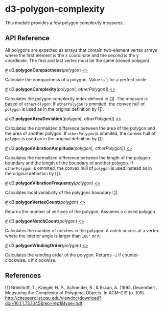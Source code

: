 # d3-polygon-complexity

This module provides a few polygon complexity measures.

## API Reference

All polygons are expected as arrays that contain two-element vertex arrays where the first element is the x coordinate and the second is the y coordinate. The first and last vertex must be the same (closed polygon).

<a href="#polygonCompactness" name="polygonCompactness">#</a> d3.<b>polygonCompactness</b>(<i>polygon</i>) [<>](./src/compactness.js#L3 "Source Code")

Calculate the compactness of a polygon. Value is `1` for a perfect circle.

<a href="#polygonComplexity" name="polygonComplexity">#</a> d3.<b>polygonComplexity</b>(<i>polygon</i>[<i>, otherPolygon</i>]) [<>](./src/complexity.js#L3 "Source Code")

Calculates the polygon complexity index defined in [[1]](#brinkhoff1995). The measure is based of `otherPolygon`. If `otherPolygon` is ommited, the convex hull of `polygon` is used as in the original definition by [[1]](#brinkhoff1995).

<a href="#polygonAreaDeviation" name="polygonAreaDeviation">#</a> d3.<b>polygonAreaDeviation</b>(<i>polygon</i>[<i>, otherPolygon</i>]) [<>](./src/complexity.js#L9 "Source Code")

Calculates the normalized difference between the area of the polygon and the area of another polygon.
If `otherPolygon` is ommited, the convex hull of `polygon` is used as in the original definition by [[1]](#brinkhoff1995).

<a href="#polygonVibrationAmplitude" name="polygonVibrationAmplitude">#</a> d3.<b>polygonVibrationAmplitude</b>(<i>polygon</i>[<i>, otherPolygon</i>]) [<>](./src/complexity.js#L14 "Source Code")

Calculates the normalized difference between the length of the polygon boundary and the length of the boundary of another polygon. If `otherPolygon` is ommited, the convex hull of `polygon` is used instead as in the original definition by [[1]](#brinkhoff1995).

<a href="#polygonVibrationFrequency" name="polygonVibrationFrequency">#</a> d3.<b>polygonVibrationFrequency</b>(<i>polygon</i>) [<>](./src/complexity.js#L19 "Source Code")

Calculates local variability of the polygons boundary [[1]](#brinkhoff1995).

<a href="#polygonVertexCount" name="polygonVertexCount">#</a> d3.<b>polygonVertexCount</b>(<i>polygon</i>) [<>](./src/complexity.js#L24 "Source Code")

Returns the number of vertices of the polygon. Assumes a closed polygon.

<a href="#polygonNotchCount" name="polygonNotchCount">#</a> d3.<b>polygonNotchCount</b>(<i>polygon</i>) [<>](./src/complexity.js#L29 "Source Code")

Calculates the number of notches in the polygon. A notch occurs at a vertex where the interior angle is larger than `180°` or `π`.

<a href="#polygonWindingOrder" name="polygonWindingOrder">#</a> d3.<b>polygonWindingOrder</b>(<i>polygon</i>) [<>](./src/complexity.js#L59 "Source Code")

Calculates the winding order of the polygon. Returns `-1` if counter-clockwise, `1` if clockwise.

## References

<a name="brinkhoff1995"></a>[1] Brinkhoff, T., Kriegel, H. P., Schneider, R., & Braun, A. (1995, December). Measuring the Complexity of Polygonal Objects. In ACM-GIS (p. 109). http://citeseerx.ist.psu.edu/viewdoc/download?doi=10.1.1.73.1045&rep=rep1&type=pdf
